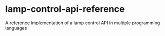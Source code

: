 # lamp-control-api-reference
A reference implementation of a lamp control API in multiple programming languages
